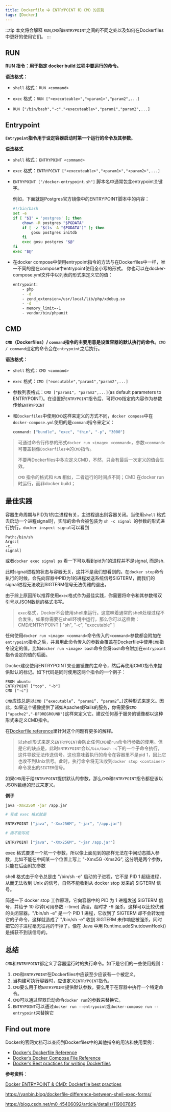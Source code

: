 ```yaml
---
title: Dockerfile 中 ENTRYPOINT 和 CMD 的区别
tags: [Docker]
---
```

:::tip
本文将会解释 `RUN`,`CMD`和`ENTRYPOINT`之间的不同之处以及如何在Dockerfiles中更好的使用它们。
:::
## RUN

**RUN 指令：用于指定 docker build 过程中要运行的命令。**

**语法格式：**

  + `shell` 格式：`RUN <command> `

  + `exec` 格式：`RUN ["<executeable>","<param1>","param2",...]`

  + `RUN ["/bin/bash","-c","<executeable>","param1","param2",...]`

## Entrypoint

**`Entrypoint`指令用于设定容器启动时第一个运行的命令及其参数**。

**语法格式**

+ `shell` 格式：`ENTRYPOINT <command> `

+ `exec` 格式：`ENTRYPOINT ["<executeable>","<param1>","<param2>",...]`

+ `ENTRYPOINT ["/docker-entrypoint.sh"]` 脚本名中通常包含entrypoint关键字。

  例如，下面就是Postgres官方镜像中的ENTRYPOINT脚本中的内容：

  ```bash
  #!/bin/bash
  set -e
  if [ "$1" = 'postgres' ]; then
      chown -R postgres "$PGDATA"
      if [ -z "$(ls -A "$PGDATA")" ]; then
          gosu postgres initdb
      fi
      exec gosu postgres "$@"
  fi
  exec "$@"
  ```

+ 在docker compose中使用entrypoint指令的方法与在Dockerfiles中一样，唯一不同的是在compose中entrypoint使用全小写的形式。
  你也可以在docker-compose.yml文件中以列表的形式来定义它的值：
  
  ```bash
  entrypoint:
      - php
      - -d
      - zend_extension=/usr/local/lib/php/xdebug.so
      - -d
      - memory_limit=-1
      - vendor/bin/phpunit
  ```
  
## CMD

**`CMD`（Dockerfiles）/ `command`指令的主要用意是设置容器的默认执行的命令。**`CMD / command`设定的命令会在`entrypoint`之后执行。

**语法格式：**

- `shell` 格式：`CMD <command>`

- `exec` 格式：`CMD ["executable","param1","param2",...]`

- 参数列表格式：`CMD ["param1", "param2",...]`(as default parameters to ENTRYPOINT)。在设置好`ENTRYPOINT`指令后，可将`CMD`指定的内容作为参数传给`ENTRYPOINT`

- 和`Dockerfiles`中使用`CMD`这样来定义的方式不同，`docker compose`中在`docker-compose.yml`使用的是`command`指令来定义：
  
  ```bash
  command: ["bundle", "exec", "thin", "-p", "3000"]
  ```

>可通过命令行传参的形式`docker run <image> <command>`，参数`<command>`可覆盖镜像`Dockerfiles中`的`CMD`指令。
>
>不要再Dockerfiles中多次定义CMD，不然，只会有最后一次定义的值会生效。
>
>`CMD` 指令的格式和 `RUN` 相似，二者运行的时间点不同；CMD 在docker run 时运行，而非docker build；

 ## 最佳实践

容器生命周期与PID为1的主进程有关，主进程退出则容器关闭。当使用`shell` 格式去启动一个进程signal时，实际的命令会被包装为  `sh -c signal `的参数的形式进行执行，`docker inspect signal`可以看到

```
Path:/bin/sh
Args:[
-c,
signal]
```

或者`docker exec signal ps` 看一下可以看到pid为1的进程并不是signal, 而是sh.

此时signal进程的状态与容器无关，这并不是我们想看到的。在`docker stop`命令执行的时候，会先向容器中PID为1的进程发送系统信号SIGTERM，而我们的signal进程无法收到SIGTERM信号无法优雅的退出。

由于综上原因所以推荐使用`exec`格式作为最佳实践，你需要将命令和其参数带双引号以JSON数组的格式书写。

> `exec`格式，Docker不会使用shell来运行。这意味着通常的shell处理过程不会发生。如果你需要在shell环境中运行，那么你可以这样做：
> CMD/ENTRYPOINT [ "sh", "-c", "executable" ]

任何使用`docker run <image> <command>`命令传入的`<command>`参数都会附加在`entrypoint`指令之后，并且用此命令传入的参数会覆盖在Dockerfile中使用`CMD`指令设定的值。比如`docker run <image> bash`命令会将`bash`命令附加在`entrypoint`指令设定的值的后面。

Docker建议使用ENTRYPOINT来设置镜像的主命令，然后再使用CMD指令来提供默认的标记。如下代码是同时使用这两个指令的一个例子：

```
FROM ubuntu
ENTRYPOINT ["top", "-b"]
CMD ["-c"]
```

`CMD`应该总是以`CMD [“executable”, “param1”, “param2”…]`这种形式来定义。因此，如果这个镜像提供了诸如Apache或Rails的服务，你需要像`CMD ["apache2","-DFOREGROUND"]`这样来定义它。建议任何基于服务的镜像都以这种形式来定义CMD指令。

在[Dockerfile reference](https://links.jianshu.com/go?to=https%3A%2F%2Fdocs.docker.com%2Fengine%2Freference%2Fbuilder%2F%23usage)里针对这个问题有更多的解释。

> 以shell形式来定义`ENTRYPOINT`会防止任何`CMD`或`run`命令行参数的使用。但是它的缺点是，此时`ENTRYPOINT`会以`/bin/bash -c`下的一个子命令执行，这件导致无法传送信号。这也意味着执行的命令在容器里不是pid 1，因此它也收不到Unix信号。此时，执行命令将无法收到`docker stop <container>`命令发出的`SIGTEM`信号。

 如果`CMD`用于给`ENTRYPOINT`提供默认的参数，那么`CMD`和`ENTRYPOINT`指令都应该以JSON数组的形式来定义。

**例子**

```bash
java -Xmx256M -jar /app.jar

# 写成 exec 格式就是

ENTRYPOINT ["java", "-Xmx256M", "-jar", "/app.jar"]

# 而不能写成

ENTRYPOINT ["java", "-Xmx256M", "-jar /app.jar"]

```
exec 格式要求一个坑一个参数，所以像上面见到的那样无法在中间动态插入参数，比如不能在中间某一个位置上写上 "-Xmx5G -Xms2G", 这分明是两个参数，只能在后面附加参数

shell 格式由于命令总是由 "/bin/sh -e" 启动的子进程，它不是 PID 1 超级进程，从而无法收到 Unix 的信号，自然不能收到从 docker stop  发来的  SIGTERM 信号。

简述一下 docker stop  工作原理，它向容器中的 PID 为 1 进程发送 SIGTERM 信号，并给予 10 秒钟(可用参数 --time) 清理，超时才 -9 强杀，这样可以比较优雅的关闭容器。"/bin/sh -e" 是一个 PID 1 进程，它收到了 SIGTERM 却不会转发给它的子命令，这样就造成了 "/bin/sh -e" 收到 SIGTERM 未作响应被强杀，同时把它的子进程毫无征兆的干掉了。像在  Java 中用 Runtime.addShutdownHook() 是捕获不到该信号的。

## 总结

`CMD`和`ENTRYPOINT`都定义了容器运行时的执行命令。如下是它们的一些使用规则：

1. `CMD`和`ENTRYPOINT`在Dockerfiles中应该至少应该有一个被定义。
2. 当构建可执行容器时，应该定义`ENTRYPOINT`指令。
3. `CMD`要么用于给`ENTRYPOINT`提供默认参数，要么用于在容器中执行一个特定命令。
4. `CMD`可以通过容器启动命令`docker run`的参数来替换它。
5. `ENTRYPOINT`可以通过`docker run --entrypoint`或`docker-compose run --entrypoint`来替换它

## Find out more

Docker的官网文档可以查阅到Dockerfiles中的其他指令的用法和使用案例：

- [Docker’s Dockerfile Reference](https://links.jianshu.com/go?to=https%3A%2F%2Fdocs.docker.com%2Fengine%2Freference%2Fbuilder%2F%23usage)
- [Docker’s Docker Compose File Reference](https://links.jianshu.com/go?to=https%3A%2F%2Fdocs.docker.com%2Fcompose%2Fcompose-file%2F)
- [Docker’s Best practices for writing Dockerfiles](https://links.jianshu.com/go?to=https%3A%2F%2Fdocs.docker.com%2Fdevelop%2Fdevelop-images%2Fdockerfile_best-practices%2F)

**参考资料**：

[Docker ENTRYPOINT & CMD: Dockerfile best practices](https://links.jianshu.com/go?to=https%3A%2F%2Fmedium.freecodecamp.org%2Fdocker-entrypoint-cmd-dockerfile-best-practices-abc591c30e21)

https://yanbin.blog/dockerfile-difference-between-shell-exec-forms/

https://blog.csdn.net/m0_45406092/article/details/119007685
